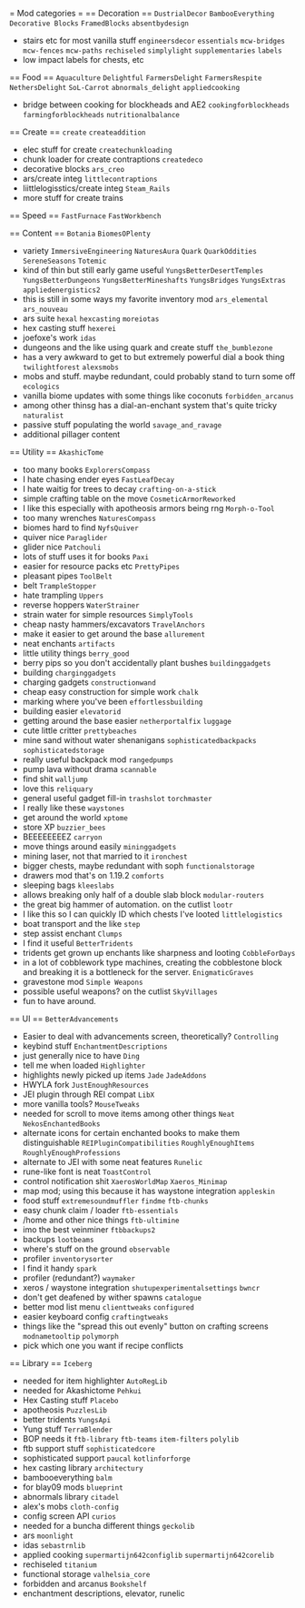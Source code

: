 = Mod categories =
== Decoration ==
`DustrialDecor`
`BambooEverything`
`Decorative Blocks`
`FramedBlocks`
`absentbydesign`
- stairs etc for most vanilla stuff
`engineersdecor`
`essentials`
`mcw-bridges`
`mcw-fences`
`mcw-paths`
`rechiseled`
`simplylight`
`supplementaries`
`labels`
- low impact labels for chests, etc

== Food ==
`Aquaculture`
`Delightful`
`FarmersDelight`
`FarmersRespite`
`NethersDelight`
`SoL-Carrot`
`abnormals_delight`
`appliedcooking`
- bridge between cooking for blockheads and AE2
`cookingforblockheads`
`farmingforblockheads`
`nutritionalbalance`

== Create ==
`create`
`createaddition`
- elec stuff for create
`createchunkloading`
- chunk loader for create contraptions
`createdeco`
- decorative blocks
`ars_creo`
- ars/create integ
`littlecontraptions`
- liittlelogisstics/create integ
`Steam_Rails`
- more stuff for create trains

== Speed ==
`FastFurnace`
`FastWorkbench`

== Content ==
`Botania`
`BiomesOPlenty`
- variety
`ImmersiveEngineering`
`NaturesAura`
`Quark`
`QuarkOddities`
`SereneSeasons`
`Totemic`
- kind of thin but still early game useful
`YungsBetterDesertTemples`
`YungsBetterDungeons`
`YungsBetterMineshafts`
`YungsBridges`
`YungsExtras`
`appliedenergistics2`
- this is still in some ways my favorite inventory mod
`ars_elemental`
`ars_nouveau`
- ars suite
`hexal`
`hexcasting`
`moreiotas`
- hex casting stuff
`hexerei`
- joefoxe's work
`idas`
- dungeons and the like using quark and create stuff
`the_bumblezone`
- has a very awkward to get to but extremely powerful dial a book thing
`twilightforest`
`alexsmobs`
- mobs and stuff.  maybe redundant, could probably stand to turn some off
`ecologics`
- vanilla biome updates with some things like coconuts
`forbidden_arcanus`
- among other thinsg has a dial-an-enchant system that's quite tricky
`naturalist`
- passive stuff populating the world
`savage_and_ravage`
- additional pillager content

== Utility ==
`AkashicTome`
- too many books
`ExplorersCompass`
- I hate chasing ender eyes
`FastLeafDecay`
- I hate waitig for trees to decay
`crafting-on-a-stick`
- simple crafting table on the move
`CosmeticArmorReworked`
- I like this especially with apotheosis armors being rng
`Morph-o-Tool`
- too many wrenches
`NaturesCompass`
- biomes hard to find
`NyfsQuiver`
- quiver nice
`Paraglider`
- glider nice
`Patchouli`
- lots of stuff uses it for books
`Paxi`
- easier for resource packs etc
`PrettyPipes`
- pleasant pipes
`ToolBelt`
- belt
`TrampleStopper`
- hate trampling
`Uppers`
- reverse hoppers
`WaterStrainer`
- strain water for simple resources
`SimplyTools`
- cheap nasty hammers/excavators
`TravelAnchors`
- make it easier to get around the base
`allurement`
- neat enchants
`artifacts`
- little utility things
`berry_good`
- berry pips so you don't accidentally plant bushes
`buildinggadgets`
- building
`charginggadgets`
- charging gadgets
`constructionwand`
- cheap easy construction for simple work
`chalk`
- marking where you've been
`effortlessbuilding`
- building easier
`elevatorid`
- getting around the base easier
`netherportalfix`
`luggage`
- cute little critter
`prettybeaches`
- mine sand without water shenanigans
`sophisticatedbackpacks`
`sophisticatedstorage`
- really useful backpack mod
`rangedpumps`
- pump lava without drama
`scannable`
- find shit
`walljump`
- love this
`reliquary`
- general useful gadget fill-in
`trashslot`
`torchmaster`
- I really like these
`waystones`
- get around the world
`xptome`
- store XP
`buzzier_bees`
- BEEEEEEEEZ
`carryon`
- move things around easily
`mininggadgets`
- mining laser, not that married to it
`ironchest`
- bigger chests, maybe redundant with soph
`functionalstorage`
- drawers mod that's on 1.19.2
`comforts`
- sleeping bags
`kleeslabs`
- allows breaking only half of a double slab block
`modular-routers`
- the great big hammer of automation. on the cutlist
`lootr`
- I like this so I can quickly ID which chests I've looted
`littlelogistics`
- boat transport and the like
`step`
- step assist enchant
`Clumps`
- I find it useful
`BetterTridents`
- tridents get grown up enchants like sharpness and looting
`CobbleForDays`
- in a lot of cobblework type machines, creating the cobblestone block and breaking it is a bottleneck for the server.
`EnigmaticGraves`
- gravestone mod
`Simple Weapons`
- possible useful weapons? on the cutlist
`SkyVillages`
- fun to have around.

== UI ==
`BetterAdvancements`
- Easier to deal with advancements screen, theoretically?
`Controlling`
- keybind stuff
`EnchantmentDescriptions`
- just generally nice to have
`Ding`
- tell me when loaded
`Highlighter`
- highlights newly picked up items
`Jade`
`JadeAddons`
- HWYLA fork
`JustEnoughResources`
- JEI plugin through REI compat
`LibX`
- more vanilla tools?
`MouseTweaks`
- needed for scroll to move items among other things
`Neat`
`NekosEnchantedBooks`
- alternate icons for certain enchanted books to make them distinguishable
`REIPluginCompatibilities`
`RoughlyEnoughItems`
`RoughlyEnoughProfessions`
- alternate to JEI with some neat features
`Runelic`
- rune-like font is neat
`ToastControl`
- control notification shit
`XaerosWorldMap`
`Xaeros_Minimap`
- map mod; using this because it has waystone integration
`appleskin`
- food stuff
`extremesoundmuffler`
`findme`
`ftb-chunks`
- easy chunk claim / loader
`ftb-essentials`
- /home and other nice things
`ftb-ultimine`
- imo the best veinminer
`ftbbackups2`
- backups
`lootbeams`
- where's stuff on the ground
`observable`
- profiler
`inventorysorter`
- I find it handy
`spark`
- profiler (redundant?)
`waymaker`
- xeros / waystone integration
`shutupexperimentalsettings`
`bwncr`
- don't get deafened by wither spawns
`catalogue`
- better mod list menu
`clienttweaks`
`configured`
- easier keyboard config
`craftingtweaks`
- things like the "spread this out evenly" button on crafting screens
`modnametooltip`
`polymorph`
- pick which one you want if recipe conflicts

== Library ==
`Iceberg`
- needed for item highlighter
`AutoRegLib`
- needed for Akashictome
`Pehkui`
- Hex Casting stuff
`Placebo`
- apotheosis
`PuzzlesLib`
- better tridents
`YungsApi`
- Yung stuff
`TerraBlender`
- BOP needs it
`ftb-library`
`ftb-teams`
`item-filters`
`polylib`
- ftb support stuff
`sophisticatedcore`
- sophisticated support
`paucal`
`kotlinforforge`
- hex casting library
`architectury`
- bambooeverything
`balm`
- for blay09 mods
`blueprint`
- abnormals library
`citadel`
- alex's mobs
`cloth-config`
- config screen API
`curios`
- needed for a buncha different things
`geckolib`
- ars
`moonlight`
- idas
`sebastrnlib`
- applied cooking
`supermartijn642configlib`
`supermartijn642corelib`
- rechiseled
`titanium`
- functional storage
`valhelsia_core`
- forbidden and arcanus
`Bookshelf`
- enchantment descriptions, elevator, runelic
